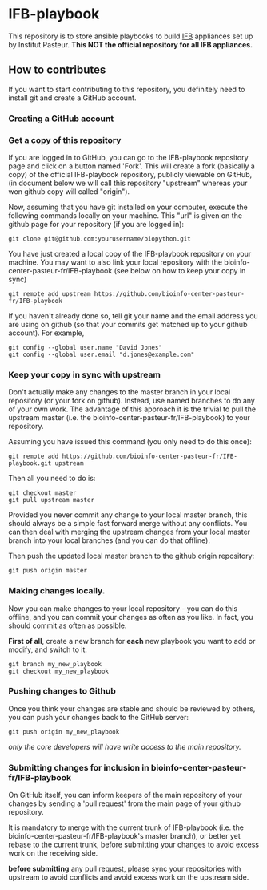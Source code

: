 # IFB-playbook
 This repository is to store ansible playbooks 
 to build [IFB](http://www.france-bioinformatique.fr/) appliances
 set up by Institut Pasteur.
 **This NOT the official repository for all IFB appliances.**

## How to contributes

 If you want to start contributing to this repository, 
 you definitely need to install git and create a GitHub account.

### Creating a GitHub account


### Get a copy of this repository
 
 If you are logged in to GitHub, you can go to the IFB-playbook
 repository page and click on a button named 'Fork'. 
 This will create a fork (basically a copy) of the official IFB-playbook repository, 
 publicly viewable on GitHub, 
 (in document below we will call this repository "upstream" whereas your won github copy
 will called "origin").

 Now, assuming that you have git installed on your computer, 
 execute the following commands locally on your machine. 
 This "url" is given on the github page for your repository (if you are logged in):

`git clone git@github.com:yourusername/biopython.git`

 You have just created a local copy of the IFB-playbook repository on your machine.
 You may want to also link your local repository with the  bioinfo-center-pasteur-fr/IFB-playbook
 (see below on how to keep your copy in sync)

`git remote add upstream https://github.com/bioinfo-center-pasteur-fr/IFB-playbook`

 If you haven't already done so, tell git your name and the email address you are using on github 
 (so that your commits get matched up to your github account). For example,

```
git config --global user.name "David Jones"
git config --global user.email "d.jones@example.com"
```

### Keep your copy in sync with upstream

 Don't actually make any changes to the master branch in your local repository (or your fork on github). 
 Instead, use named branches to do any of your own work. 
 The advantage of this approach it is the trivial to pull the upstream master 
 (i.e. the bioinfo-center-pasteur-fr/IFB-playbook)
 to your repository.

 Assuming you have issued this command (you only need to do this once):

`git remote add https://github.com/bioinfo-center-pasteur-fr/IFB-playbook.git upstream`

 Then all you need to do is:

```
git checkout master
git pull upstream master
```

Provided you never commit any change to your local master branch, 
this should always be a simple fast forward merge without any conflicts. 
You can then deal with merging the upstream changes from your local master branch 
into your local branches (and you can do that offline).

Then push the updated local master branch to the github origin repository:

`git push origin master`

### Making changes locally.

Now you can make changes to your local repository - you can do this offline, 
and you can commit your changes as often as you like. 
In fact, you should commit as often as possible.

**First of all**, create a new branch for **each** new playbook you want to add or modify, and switch to it.
	
```
git branch my_new_playbook
git checkout my_new_playbook
```

### Pushing changes to Github

Once you think your changes are stable and should be reviewed by others, 
you can push your changes back to the GitHub server:

`git push origin my_new_playbook`

*only the core developers will have write access to the main repository.*

### Submitting changes for inclusion in bioinfo-center-pasteur-fr/IFB-playbook

On GitHub itself, you can inform keepers of the main repository of your changes by sending a 'pull request' 
from the main page of your github repository.

It is mandatory to merge with the current trunk of IFB-playbook (i.e. the bioinfo-center-pasteur-fr/IFB-playbook's master branch),
or better yet rebase to the current trunk, before submitting your changes to avoid excess work on the receiving side. 

**before submitting** any pull request, please sync your repositories with upstream 
to avoid conflicts and avoid excess work on the upstream side.


